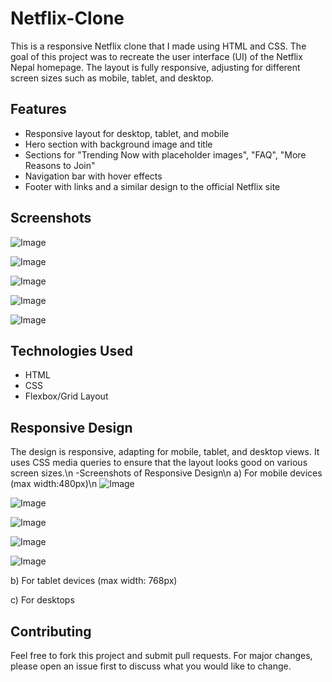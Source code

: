 # Netflix-Clone
This is a responsive Netflix clone that I made using HTML and CSS. The goal of this project was to recreate the user interface (UI) of the Netflix Nepal homepage. The layout is fully responsive, adjusting for different screen sizes such as mobile, tablet, and desktop.

## Features
- Responsive layout for desktop, tablet, and mobile
- Hero section with background image and title
- Sections for "Trending Now with placeholder images", "FAQ", "More Reasons to Join"
- Navigation bar with hover effects
- Footer with links and a similar design to the official Netflix site

## Screenshots
![Image](https://github.com/user-attachments/assets/fc446be7-9942-4325-b2dc-49c41adcbb87)

![Image](https://github.com/user-attachments/assets/a3e34178-6d42-4870-bf59-4be9b36dea1e)

![Image](https://github.com/user-attachments/assets/4abcc524-7ca2-43f7-a042-327caf278a5e)

![Image](https://github.com/user-attachments/assets/e472d5f5-9a3f-4cfd-a92f-6d81797e9b9e)

![Image](https://github.com/user-attachments/assets/40928418-4fe5-490b-af26-62f6b369597d)

## Technologies Used
- HTML
- CSS
- Flexbox/Grid Layout

## Responsive Design
The design is responsive, adapting for mobile, tablet, and desktop views. It uses CSS media queries to ensure that the layout looks good on various screen sizes.\n
-Screenshots of Responsive Design\n
a) For mobile devices (max width:480px)\n
![Image](https://github.com/user-attachments/assets/7a2b9981-3c4a-4278-8c21-f86a9d603eda)

![Image](https://github.com/user-attachments/assets/3ed342be-d6d1-45bc-b95b-cb7b27af8eed)

![Image](https://github.com/user-attachments/assets/4da16ee5-e318-4f47-910b-0c1e85c5ba50)

![Image](https://github.com/user-attachments/assets/737632fa-4705-44a0-b082-b2fb7cf0adaf)

![Image](https://github.com/user-attachments/assets/afb7cbcb-d869-47ad-b27d-efabca124469)

b) For tablet devices (max width: 768px)




c) For desktops





## Contributing
Feel free to fork this project and submit pull requests. For major changes, please open an issue first to discuss what you would like to change.



